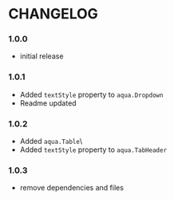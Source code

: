 # CHANGELOG

### 1.0.0
- initial release

### 1.0.1
- Added `textStyle` property to `aqua.Dropdown`
- Readme updated

### 1.0.2
- Added `aqua.Table`\
- Added `textStyle` property to `aqua.TabHeader`

### 1.0.3
- remove dependencies and files

